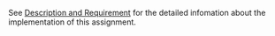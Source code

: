 See [Description and Requirement](https://github.com/jasonlingo/Database_Systems/blob/master/dbsys-hw3/Description%20and%20Requirement.pdf) for the detailed infomation about the implementation of this assignment.
